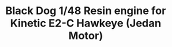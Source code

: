 ---
layout: product
title: "Black Dog 1/48 Resin engine for Kinetic E2-C Hawkeye (Jedan Motor)"
price: "2000" 
desc: "Rezinski dodatak"
img_path: "/assets/img/A48074.webp"
brand: "N/A"
available: true
special_offer: true
new: false
soon: false
cat: "010000"
subcat: "013400"
subsubcat: "0N/A"
sifra: "A48074"
popular: false
---